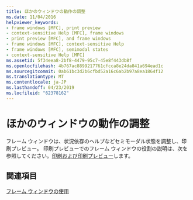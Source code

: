 ```yaml
---
title: ほかのウィンドウの動作の調整
ms.date: 11/04/2016
helpviewer_keywords:
- frame windows [MFC], print preview
- context-sensitive Help [MFC], frame windows
- print preview [MFC], and frame windows
- frame windows [MFC], context-sensitive Help
- frame windows [MFC], semimodal states
- context-sensitive Help [MFC]
ms.assetid: 5f34eea8-2bf8-4479-95c7-45e8f443db8f
ms.openlocfilehash: 4b767ac8899217761cfcca8e24da841a694ead1c
ms.sourcegitcommit: 0ab61bc3d2b6cfbd52a16c6ab2b97a8ea1864f12
ms.translationtype: MT
ms.contentlocale: ja-JP
ms.lasthandoff: 04/23/2019
ms.locfileid: "62378162"
---
```

# <a name="orchestrating-other-window-actions"></a>ほかのウィンドウの動作の調整

フレーム ウィンドウは、状況依存のヘルプなどセミモーダル状態を調整し、印刷プレビュー。 印刷プレビューでのフレーム ウィンドウの役割の説明は、次を参照してください。[印刷および印刷プレビュー](../mfc/printing-and-print-preview.md)します。

## <a name="see-also"></a>関連項目

[フレーム ウィンドウの使用](../mfc/using-frame-windows.md)
